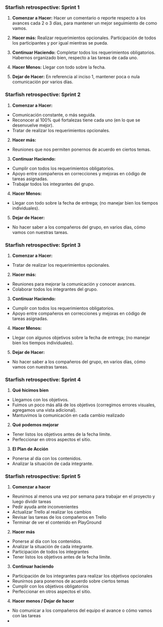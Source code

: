 ### Starfish retrospective: Sprint 1 ###

1. **Comenzar a Hacer:** 
Hacer un comentario o reporte respecto a los avances cada 2 o 3 días, para mantener un mejor seguimiento de como vamos.

1. **Hacer más:**
Realizar requerimientos opcionales.
Participación de todos los participantes y por igual mientras se pueda.

1. **Continuar Haciendo:**
Completar todos los requerimientos obligatorios. Habernos organizado bien, respecto a las tareas de cada uno.

1. **Hacer Menos:** 
Llegar con todo sobre la fecha. 

1. **Dejar de Hacer:**
En referencia al inciso 1, mantener poca o nula comunicación por varios días.

### Starfish retrospective: Sprint 2 ###

1. **Comenzar a Hacer:** 
- Comunicación constante, o más seguida.
- Reconocer al 100% qué fortalezas tiene cada uno (en lo que se desenvuelve mejor).
- Tratar de realizar los requerimientos opcionales.

2. **Hacer más:**
- Reuniones que nos permiten ponernos de acuerdo en ciertos temas.

3. **Continuar Haciendo:**
- Cumplir con todos los requerimientos obligatorios.
- Apoyo entre compañeros en correcciones y mejoras en código de tareas asignadas.
- Trabajar todos los integrantes del grupo.

4. **Hacer Menos:** 
- Llegar con todo sobre la fecha de entrega; (no manejar bien los tiempos individuales).

5. **Dejar de Hacer:**
- No hacer saber a los compañeros del grupo, en varios días, cómo vamos con nuestras tareas.

### Starfish retrospective: Sprint 3 ###

1. **Comenzar a Hacer:** 
- Tratar de realizar los requerimientos opcionales.

2. **Hacer más:**
- Reuniones para mejorar la comunicación y conocer avances.
- Colaborar todos los integrantes del grupo.

3. **Continuar Haciendo:**
- Cumplir con todos los requerimientos obligatorios.
- Apoyo entre compañeros en correcciones y mejoras en código de tareas asignadas.

4. **Hacer Menos:** 
- Llegar con algunos objetivos sobre la fecha de entrega; (no manejar bien los tiempos individuales).

5. **Dejar de Hacer:**
- No hacer saber a los compañeros del grupo, en varios días, cómo vamos con nuestras tareas.


### Starfish retrospective: Sprint 4 ###

1. **Qué hicimos bien**
- Llegamos con los objetivos.
- Fuimos un poco más allá de los objetivos (corregimos errores visuales, agregamos una vista adicional).
- Mantuvimos la comunicación en cada cambio realizado

2. **Qué podemos mejorar**
- Tener listos los objetivos antes de la fecha límite.
- Perfeccionar en otros aspectos el sitio.


3. **El Plan de Acción**
- Ponerse al día con los contenidos.
- Analizar la situación de cada integrante.

### Starfish retrospective: Sprint 5 ###

1. **Comenzar a hacer**
- Reunirnos al menos una vez por semana para trabajar en el proyecto y luego dividir tareas
- Pedir ayuda ante inconvenientes
- Actualizar Trello al realizar los cambios
- Revisar las tareas de los compañeros en Trello
- Terminar de ver el contenido en PlayGround

2. **Hacer más**
- Ponerse al día con los contenidos.
- Analizar la situación de cada integrante.
- Participación de todos los integrantes
- Tener listos los objetivos antes de la fecha límite.

3. **Continuar haciendo**
- Participación de los integrantes para realizar los objetivos opcionales
- Reunirnos para ponernos de acuerdo sobre ciertos temas
- Cumplir con los objetivos obligatorios
- Perfeccionar en otros aspectos el sitio.

4. **Hacer menos / Dejar de hacer**
- No comunicar a los compañeros del equipo el avance o cómo vamos con las tareas
- 